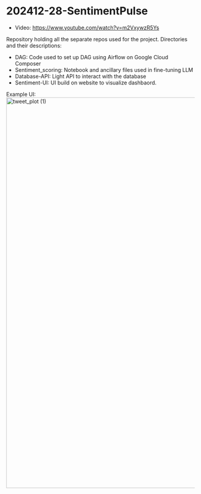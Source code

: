 # 202412-28-SentimentPulse
- Video: https://www.youtube.com/watch?v=m2VxywzR5Ys

Repository holding all the separate repos used for the project.
Directories and their descriptions:
- DAG: Code used to set up DAG using Airflow on Google Cloud Composer
- Sentiment_scoring: Notebook and ancillary files used in fine-tuning LLM
- Database-API: Light API to interact with the database
- Sentiment-UI: UI build on website to visualize dashbaord.

Example UI:
<img width="1044" alt="tweet_plot (1)" src="https://github.com/user-attachments/assets/cfcb7922-1de1-431f-ba14-5e2d1a30f5d2" />

